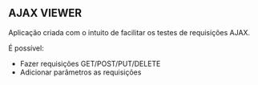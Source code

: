 AJAX VIEWER
-----------

Aplicação criada com o intuito de facilitar os testes de requisições AJAX. 

É possível:
* Fazer requisições GET/POST/PUT/DELETE
* Adicionar parâmetros as requisições